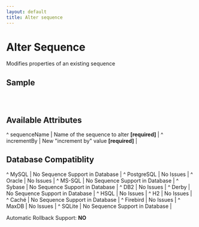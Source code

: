 ```yaml
---
layout: default
title: Alter sequence
---
```


# Alter Sequence #

Modifies properties of an existing sequence

## Sample ##

<code xml>
<alterSequence sequenceName="seq_employee_id" incrementBy="10"/>
</code>

## Available Attributes ##
^ sequenceName  | Name of the sequence to alter **[required]**  | 
^ incrementBy  | New "increment by" value **[required]**  | 


## Database Compatiblity ##

^ MySQL  | No Sequence Support in Database  | 
^ PostgreSQL  | No Issues  | 
^ Oracle  | No Issues  | 
^ MS-SQL  | No Sequence Support in Database  | 
^ Sybase  | No Sequence Support in Database  | 
^ DB2  | No Issues  | 
^ Derby  | No Sequence Support in Database  | 
^ HSQL  | No Issues  | 
^ H2  | No Issues  | 
^ Caché  | No Sequence Support in Database  | 
^ Firebird  | No Issues  | 
^ MaxDB  | No Issues  | 
^ SQLite  | No Sequence Support in Database  |

Automatic Rollback Support: **NO**
